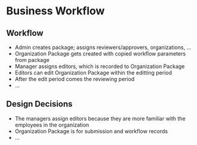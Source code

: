 # Business Workflow

## Workflow

* Admin creates package; assigns reviewers/approvers, organizations, ...
* Organization Package gets created with copied workflow parameters from package
* Manager assigns editors, which is recorded to Organization Package
* Editors can edit Organization Package within the editting period
* After the edit period comes the reviewing period
* ...

## Design Decisions

* The managers assign editors because they are more familiar with the employees in the organization
* Organization Package is for submission and workflow records
* ...
